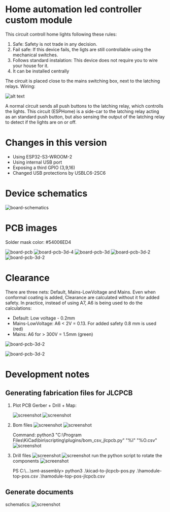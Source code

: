  # Home automation led controller custom module

 This circuit controll home lights following these rules:
 1. Safe: Safety is not trade in any decision.
 1. Fail safe: If this device fails, the ligts are still controllable using the mechanical switches.
 1. Follows standard instalation: This device does not require you to wire your house for it.
 1. It can be installed centrally

The circuit is placed close to the mains switching box, next to the latching relays. Wiring: 

![alt text](readme-media/relay-wiring.png)

A normal circuit sends all push buttons to the latching relay, which controlls the lights.
This circuit (ESPHome) is a side-car to the latching relay acting as an standard push button, but also sensing the output of the latching relay to detect if the lights are on or off.

# Changes in this version

* Using ESP32-S3-WROOM-2
* Using internal USB port
* Exposing a third GPIO (3,9,16)
* Changed USB protections by USBLC6-2SC6

# Device schematics

![board-schematics](readme-media/board-schematics.svg)

# PCB images

Solder mask color: #54006ED4

![board-pcb](readme-media/board-pcb.png)
![board-pcb-3d-4](readme-media/board-pcb-3d-4.png)
![board-pcb-3d](readme-media/board-pcb-3d.png)
![board-pcb-3d-2](readme-media/board-pcb-3d-2.png)
![board-pcb-3d-2](readme-media/board-pcb-3d-3.png)

# Clearance
There are three nets: Default, Mains-LowVoltage and Mains. Even when conformal coating is added, Clearance are calculated without it for added safety. In practice, instead of using A7, A6 is being used to do the calculations:

* Default: Low voltage - 0.2mm
* Mains-LowVoltage: A6 < 2V = 0.13. For added safety 0.8 mm is used (red) 
* Mains: A6 for > 300V = 1.5mm (green)

![board-pcb-3d-2](readme-media/clearance-calculation.png)

![board-pcb-3d-2](readme-media/clearance-configuration.png)

# Development notes

## Generating fabrication files for JLCPCB
1. Plot PCB Gerber + Drill + Map:

    ![screenshot](readme-media/tutorial/plot-1.png)
    ![screenshot](readme-media/tutorial/plot-2.png)

1. Bom files
    ![screenshot](readme-media/tutorial/bom-1.png)
    ![screenshot](readme-media/tutorial/bom-2.png)

    Command: python3 "C:\Program Files\KiCad\bin\scripting\plugins/bom_csv_jlcpcb.py" "%I" "%O.csv"
    ![screenshot](readme-media/tutorial/bom-3.png)

1. Drill files
    ![screenshot](readme-media/tutorial/pos-1.png)
    ![screenshot](readme-media/tutorial/pos-2.png)
    run the python script to rotate the components
    ![screenshot](readme-media/tutorial/pos-3.png)

    PS C:\\...\smt-assembly> python3 .\kicad-to-jlcpcb-pos.py .\hamodule-top-pos.csv .\hamodule-top-pos-jlcpcb.csv

## Generate documents

schematics:
![screenshot](readme-media/tutorial/gen-images-1.png)